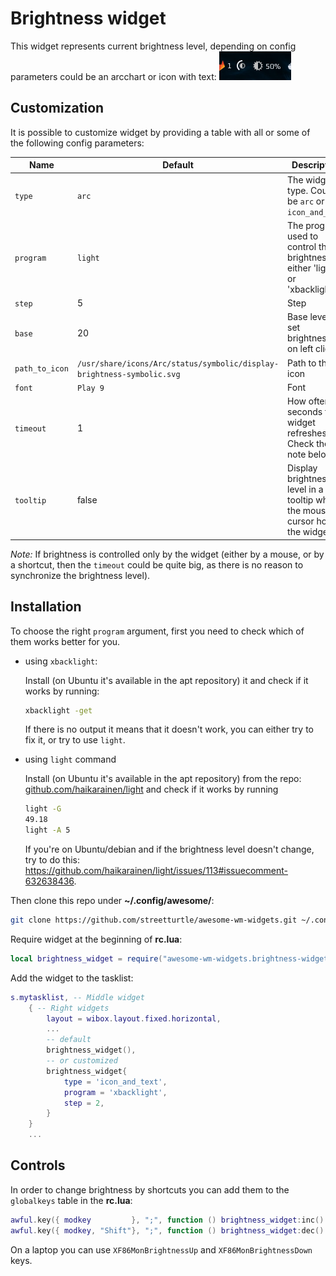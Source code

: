 # Brightness widget

This widget represents current brightness level, depending on config parameters could be an arcchart or icon with text: ![Brightness widget](./br-wid-1.png)

## Customization

It is possible to customize widget by providing a table with all or some of the following config parameters:

| Name | Default | Description |
|---|---|---|
| `type`| `arc` | The widget type. Could be `arc` or `icon_and_text` |
| `program` | `light` | The program used to control the brightness, either 'light' or 'xbacklight'. |
| `step` | 5 | Step |
| `base` | 20 | Base level to set brightness to on left click. |
| `path_to_icon` | `/usr/share/icons/Arc/status/symbolic/display-brightness-symbolic.svg` | Path to the icon |
| `font` | `Play 9` | Font |
| `timeout` | 1 | How often in seconds the widget refreshes. Check the note below |
| `tooltip` | false | Display brightness level in a tooltip when the mouse cursor hovers the widget |

_Note:_ If brightness is controlled only by the widget (either by a mouse, or by a shortcut, then the `timeout` could be quite big, as there is no reason to synchronize the brightness level).

## Installation

To choose the right `program` argument, first you need to check which of them works better for you.

 - using `xbacklight`:

    Install (on Ubuntu it's available in the apt repository) it and check if it works by running:

    ```bash
    xbacklight -get
    ```

    If there is no output it means that it doesn't work, you can either try to fix it, or try to use `light`.

 - using `light` command

    Install (on Ubuntu it's available in the apt repository) from the repo: [github.com/haikarainen/light](https://github.com/haikarainen/light) and check if it works by running

    ```bash
    light -G
    49.18
    light -A 5
    ```
    If you're on Ubuntu/debian and if the brightness level doesn't change, try to do this: https://github.com/haikarainen/light/issues/113#issuecomment-632638436.

Then clone this repo under **~/.config/awesome/**:

```bash
git clone https://github.com/streetturtle/awesome-wm-widgets.git ~/.config/awesome/awesome-wm-widgets
```

Require widget at the beginning of **rc.lua**:

```lua
local brightness_widget = require("awesome-wm-widgets.brightness-widget.brightness")
```

Add the widget to the tasklist:

```lua
s.mytasklist, -- Middle widget
    { -- Right widgets
        layout = wibox.layout.fixed.horizontal,
        ...
        -- default
        brightness_widget(),
        -- or customized
        brightness_widget{
            type = 'icon_and_text',
            program = 'xbacklight',
            step = 2,
        }
    }
    ...
```

## Controls

In order to change brightness by shortcuts you can add them to the `globalkeys` table in the **rc.lua**:

```lua
awful.key({ modkey         }, ";", function () brightness_widget:inc() end, {description = "increase brightness", group = "custom"}),
awful.key({ modkey, "Shift"}, ";", function () brightness_widget:dec() end, {description = "decrease brightness", group = "custom"}),
```
On a laptop you can use `XF86MonBrightnessUp` and `XF86MonBrightnessDown` keys.
